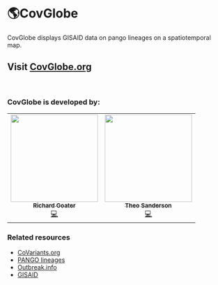 # 🌎CovGlobe

CovGlobe displays GISAID data on pango lineages on a spatiotemporal map.

## Visit [CovGlobe.org](http://covglobe.org/)


&nbsp;


### CovGlobe is developed by:

<!-- ALL-CONTRIBUTORS-LIST:START - Do not remove or modify this section -->
<!-- prettier-ignore-start -->
<!-- markdownlint-disable -->
<table>
  <tr>
    <td align="center"><a href="https://github.com/richardgoater"><img src="https://avatars.githubusercontent.com/u/1429721?v=4?s=200" width="200px;" alt=""/><br /><sub><b>Richard Goater</b></sub></a><br /><a href="https://github.com/covince/CovGlobe/commits?author=richardgoater" title="Code">💻</a></td>
    <td align="center"><a href="http://theo.io/"><img src="https://avatars.githubusercontent.com/u/19732295?v=4?s=200" width="200px;" alt=""/><br /><sub><b>Theo Sanderson</b></sub></a><br /><a href="https://github.com/covince/CovGlobe/commits?author=theosanderson" title="Code">💻</a></td>
    
  </tr>
</table>

<!-- markdownlint-restore -->
<!-- prettier-ignore-end -->

<!-- ALL-CONTRIBUTORS-LIST:END -->

### Related resources
- [CoVariants.org](http://CoVariants.org)
- [PANGO lineages](https://cov-lineages.org/)
- [Outbreak.info](https://outbreak.info)
- [GISAID](https://www.gisaid.org/)
